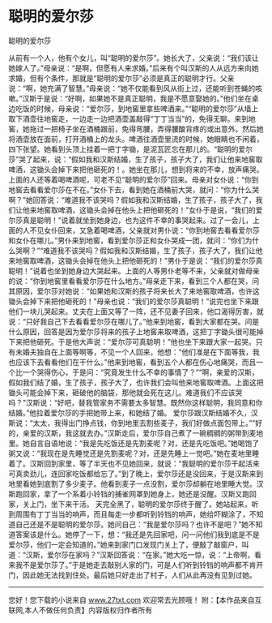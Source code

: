 # 聪明的爱尔莎

聪明的爱尔莎 

从前有一个人，他有个女儿，叫“聪明的爱尔莎”。她长大了，父亲说：“我们该让她嫁人了。”母亲说：“是啊，但愿有人来求婚。”后来有个叫汉斯的人从远方来向她求婚，但有个条件，那就是“聪明的爱尔莎”必须是真正的聪明才行。父亲说：“啊，她充满了智慧。”母亲说：“她不仅能看到风从街上过，还能听到苍蝇的咳嗽。”汉斯于是说：“好啊，如果她不是真正聪明，我是不愿意娶她的。”他们坐在桌边吃饭的时候，母亲说：“爱尔莎，到地窖里拿些啤酒来。”“聪明的爱尔莎”从墙上取下酒壶往地窖走，一边走一边把酒壶盖敲得“丁丁当当”的，免得无聊。来到地窖，她拖过一把椅子坐在酒桶跟前，免得弯腰，弄得腰酸背疼的或出意外。然后她将酒壶放在面前，打开酒桶上的龙头。啤酒往酒壶里流的时候，她眼睛也不闲着，四下张望。她看到头顶上挂着一把丁字锄，是泥瓦匠忘在那儿的。“聪明的爱尔莎”哭了起来，说：“假如我和汉斯结婚，生了孩子，孩子大了，我们让他来地窖取啤酒，这锄头会掉下来把他砸死的！。她坐在那儿，想到将来的不幸，放声痛哭。上面的人还等着喝啤酒呢，可老不见“聪明的爱尔莎”回来。母亲对女仆说：“你到地窖去看看爱尔莎在不在。”女仆下去，看到她在酒桶前大哭，就问：“你为什么哭啊？”她回答说：“难道我不该哭吗？假如我和汉斯结婚，生了孩子，孩子大了，我们让他来地窖取啤酒，这锄头会掉在他头上把他砸死的！”女仆于是说，“我们的爱尔莎真是聪明！”说着就坐到她身边，也为这件不幸的事哭起来。过了一会儿，上面的人不见女仆回来，又急着喝啤酒，父亲就对男仆说：“你到地窖去看看爱尔莎和女仆在哪儿。”男仆来到地窖，看到爱尔莎正和女仆哭成一团，就问：“你们为什么哭啊？”“难道我不该哭吗？假如我和汉斯结婚，生了孩子，孩子大了，我们让他来地窖取啤酒，这锄头会掉在他头上把他砸死的！”男仆于是说：“我们的爱尔莎真聪明！”说着也坐到她身边大哭起来。上面的人等男仆老等不来，父亲就对做母亲的说：“你到地窖里看看爱尔莎在什么地方。”母亲走下来，看到三个人都在哭，问其原因，爱尔莎对她说：“如果她和汉斯的孩子将来长大了来地窖取啤酒，也许这锄头会掉下来把他砸死的！”母亲也说：“我们的爱尔莎真聪明！”说完也坐下来跟他们一块儿哭起来。丈夫在上面又等了一阵，还不见妻子回来，他口渴得厉害，就说：“只好我自己下去看看爱尔莎在哪儿了。”他来到地窖，看到大家都在哭。问是什么原因，回答是因为爱尔莎将来的孩子上地窖来取啤酒，这把丁字锄头很可能掉下来把他砸死。于是他大声说：“爱尔莎可真聪明！”他也坐下来跟大家一起哭。只有未婚夫独自在上面等啊等，不见一个人回来，他想：“他们准是在下面等我，我也应该下去看看他们在干什么。”他来到地窖，看到五个人都在伤心地痛哭，而且一个比一个哭得伤心，于是问：“究竟发生什么不幸的事情了？”“啊，亲爱的汉斯，假如我们结了婚，生了孩子，孩子大了，也许我们会叫他来地窖取啤酒。上面这把锄头可能会掉下来，砸破他的脑袋，那他就会死在这儿。难道我们不应该哭吗？”汉斯说：“好吧，替我管家务不需要太多智慧。既然你这样聪明，我同意和你结婚。”他拉着爱尔莎的手把她带上来，和她结了婚。 
爱尔莎跟汉斯结婚不久，汉斯说：“太太，我得出门挣点钱，你到地里去割些麦子，我们好做点面包带上。”“好的，亲爱的汉斯，我这就去办。”汉斯走后，爱尔莎自己煮了一碗稠稠的粥带到麦地里。她自言自语地说：“我是先吃饭还是先割麦呢？对，还是先吃饭吧。”她喝饱了粥又说：“我现在是先睡觉还是先割麦呢？对，还是先睡上一觉吧。”她在麦地里睡着了。汉斯回到家里，等了半天也不见她回来，就说：“我聪明的爱尔莎干起活来可真卖劲儿，连回家吃饭都给忘了。”到了晚上，爱尔莎还是没回来，于是汉斯来到地里看她到底割了多少麦子。他看到麦子一点没割，爱尔莎却躺在地里睡大觉。汉斯跑回家，拿了一个系着小铃铛的捕雀网罩到她身上，她还是没醒。汉斯又跑回家，关上门，坐下来干活。 
天完全黑了，聪明的爱尔莎终于醒了。她站起来，听到周围有丁丁当当的响声，而且每走一步都听到铃铛的响声，她给吓糊涂了，不知道自己还是不是聪明的爱尔莎。她问自己：“我是爱尔莎吗？也许不是吧？”她不知道答案该是什么。她停了一下，想：“我还是先回家吧，问一问他们我到底是不是爱尔莎，他们一定会知道的。”她来到家门口发现门关上了，便敲了敲窗户，叫道：“汉斯，爱尔莎在家吗？”汉斯回答说：“在家。”她大吃一惊，说：“上帝啊，看来我不是爱尔莎了。”于是她走去敲别人家的门，可是人们听到铃铛的响声都不肯开门，因此她无法找到住处。最后她只好走出了村子，人们从此再没有见到过她。 

                  
--------------------
您好！您下载的小说来自 www.27txt.com 欢迎常去光顾哦！
附：【本作品来自互联网,本人不做任何负责】内容版权归作者所有